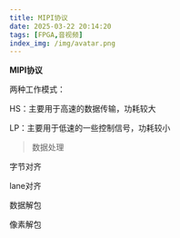 ```yaml
---
title: MIPI协议
date: 2025-03-22 20:14:20
tags: [FPGA,音视频]
index_img: /img/avatar.png
---
```


**MIPI协议**



两种工作模式：

HS：主要用于高速的数据传输，功耗较大

LP：主要用于低速的一些控制信号，功耗较小



> 数据处理

字节对齐

lane对齐

数据解包

像素解包
